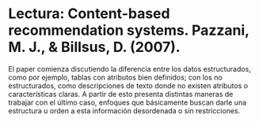 # Lectura: Content-based recommendation systems. Pazzani, M. J., & Billsus, D. (2007).

El paper comienza discutiendo la diferencia entre los datos estructurados, como por ejemplo, tablas con atributos bien definidos; con los no estructurados, como descripciones de texto donde no existen atributos o características claras. A partir de esto presenta distintas maneras de trabajar con el último caso, enfoques que básicamente buscan darle una estructura u orden a esta información desordenada o sin restricciones. 
